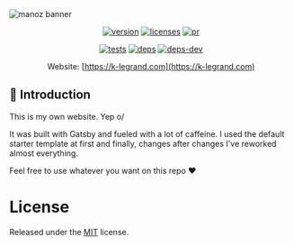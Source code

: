 <img src="https://user-images.githubusercontent.com/1554207/88003263-b8dcb080-cb04-11ea-8e63-6f059016c525.jpg" alt="manoz banner"/>
<br />
<div align="center">

[![version]][version] [![licenses][licenses]][licenses-url] [![pr]][pr]

[![tests][tests]][tests-url]
[![deps][deps]][deps-url]
[![deps-dev][deps-dev]][deps-dev-url]

Website: [https://k-legrand.com](https://k-legrand.com)

</div>

## 🤖 Introduction

This is my own website. Yep o/

It was built with Gatsby and fueled with a lot of caffeine. I used the default starter template at first and finally, changes after changes I've reworked almost everything.

Feel free to use whatever you want on this repo ❤️

# License

Released under the [MIT](./LICENSE) license.

[tests]: https://travis-ci.org/Manoz/k-legrand.com.svg?branch=master
[tests-url]: https://travis-ci.org/Manoz/k-legrand.com
[deps]: https://david-dm.org/manoz/k-legrand.com/status.svg
[deps-url]: https://david-dm.org/manoz/k-legrand.com
[deps-dev]: https://david-dm.org/manoz/k-legrand.com/dev-status.svg
[deps-dev-url]: https://david-dm.org/manoz/k-legrand.com?type=dev
[licenses]: https://img.shields.io/badge/license-MIT-blue.svg
[licenses-url]: https://github.com/Manoz/k-legrand.com/blob/master/LICENSE
[version]: https://img.shields.io/badge/version-3.0.0-%23d85a94.svg
[pr]: https://img.shields.io/badge/PRs-welcome-brightgreen.svg
